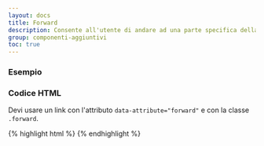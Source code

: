 ```yaml
---
layout: docs
title: Forward
description: Consente all'utente di andare ad una parte specifica della pagina senza scorrimento manuale 
group: componenti-aggiuntivi
toc: true
---
```


### Esempio

<div class="bd-example">
    <a href="#section1" data-attribute="forward" class="forward mt-3" aria-hidden="true">
        <i class="it-expand"></i>
    </a>
</div>

### Codice HTML

Devi usare un link con l'attributo `data-attribute="forward"` e con la classe `.forward`.

{% highlight html %}
<a href="#section1" data-attribute="forward" class="forward" aria-hidden="true">
    <i class="it-expand"></i>
</a>
{% endhighlight %}
